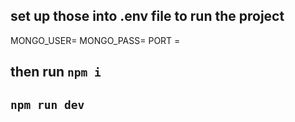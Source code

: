 ## set up those into .env file to run the project

MONGO_USER=
MONGO_PASS=
PORT =

## then run `npm i`

## `npm run dev`
